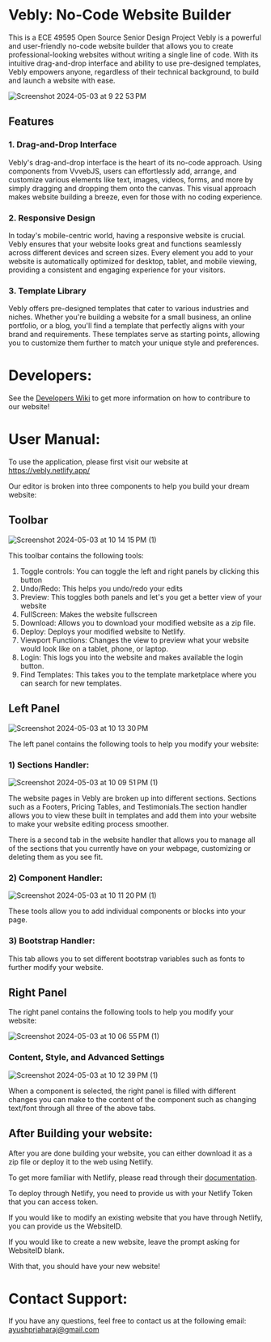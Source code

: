 # Vebly: No-Code Website Builder
This is a ECE 49595 Open Source Senior Design Project
Vebly is a powerful and user-friendly no-code website builder that allows you to create professional-looking websites without writing a single line of code. With its intuitive drag-and-drop interface and ability to use pre-designed templates, Vebly empowers anyone, regardless of their technical background, to build and launch a website with ease.

![Screenshot 2024-05-03 at 9 22 53 PM](https://github.com/AyushPrj/vebly/assets/69159222/db52a337-82d3-446e-8d96-7e914412d942)

## Features
### 1. Drag-and-Drop Interface
Vebly's drag-and-drop interface is the heart of its no-code approach. Using components from VvvebJS, users can effortlessly add, arrange, and customize various elements like text, images, videos, forms, and more by simply dragging and dropping them onto the canvas. This visual approach makes website building a breeze, even for those with no coding experience.
### 2. Responsive Design
In today's mobile-centric world, having a responsive website is crucial. Vebly ensures that your website looks great and functions seamlessly across different devices and screen sizes. Every element you add to your website is automatically optimized for desktop, tablet, and mobile viewing, providing a consistent and engaging experience for your visitors.
### 3. Template Library
Vebly offers pre-designed templates that cater to various industries and niches. Whether you're building a website for a small business, an online portfolio, or a blog, you'll find a template that perfectly aligns with your brand and requirements. These templates serve as starting points, allowing you to customize them further to match your unique style and preferences.

# Developers:
See the [Developers Wiki](https://github.com/AyushPrj/vebly/wiki/Developer-Wiki) to get more information on how to contribure to our website!

# User Manual:
To use the application, please first visit our website at https://vebly.netlify.app/

Our editor is broken into three components to help you build your dream website:

## Toolbar

![Screenshot 2024-05-03 at 10 14 15 PM (1)](https://github.com/AyushPrj/vebly/assets/69159222/ce79b299-9aa0-4e81-9a1e-05c238cc8902)

This toolbar contains the following tools:
1. Toggle controls: You can toggle the left and right panels by clicking this button
2. Undo/Redo: This helps you undo/redo your edits
3. Preview: This toggles both panels and let's you get a better view of your website
4. FullScreen: Makes the website fullscreen
5. Download: Allows you to download your modified website as a zip file.
6. Deploy: Deploys your modified website to Netlify.
7. Viewport Functions: Changes the view to preview what your website would look like on a tablet, phone, or laptop.
8. Login: This logs you into the website and makes available the login button.
9. Find Templates: This takes you to the template marketplace where you can search for new templates.

## Left Panel

![Screenshot 2024-05-03 at 10 13 30 PM](https://github.com/AyushPrj/vebly/assets/69159222/70fa514d-1fb4-4727-ab1f-a8f4f1af79ce)

The left panel contains the following tools to help you modify your website:

### 1) Sections Handler:

![Screenshot 2024-05-03 at 10 09 51 PM (1)](https://github.com/AyushPrj/vebly/assets/69159222/1bf172b2-56eb-4ed4-88f9-dd7a73448623)

The website pages in Vebly are broken up into different sections. Sections such as a Footers, Pricing Tables, and Testimonials.The section handler allows you to view these built in templates and add them into your website to make your website editing process smoother.

There is a second tab in the website handler that allows you to manage all of the sections that you currently have on your webpage, customizing or deleting them as you see fit.

### 2) Component Handler:

![Screenshot 2024-05-03 at 10 11 20 PM (1)](https://github.com/AyushPrj/vebly/assets/69159222/1a019986-3e9f-4514-9024-6623fa689dce)

These tools allow you to add individual components or blocks into your page.

### 3) Bootstrap Handler:
This tab allows you to set different bootstrap variables such as fonts to further modify your website.

## Right Panel
The right panel contains the following tools to help you modify your website:

![Screenshot 2024-05-03 at 10 06 55 PM (1)](https://github.com/AyushPrj/vebly/assets/69159222/cf5b191b-1414-447c-bf10-8926818cdd76)

### Content, Style, and Advanced Settings

![Screenshot 2024-05-03 at 10 12 39 PM (1)](https://github.com/AyushPrj/vebly/assets/69159222/50a28dff-be15-4a3f-9e92-c7390f8fb965)

When a component is selected, the right panel is filled with different changes you can make to the content of the component such as changing text/font through all three of the above tabs.

## After Building your website:
After you are done building your website, you can either download it as a zip file or deploy it to the web using Netlify.

To get more familiar with Netlify, please read through their [documentation](https://docs.netlify.com/get-started/).

To deploy through Netlify, you need to provide us with your Netlify Token that you can access token.

If you would like to modify an existing website that you have through Netlify, you can provide us the WebsiteID.

If you would like to create a new website, leave the prompt asking for WebsiteID blank.

With that, you should have your new website!

# Contact Support:
If you have any questions, feel free to contact us at the following email:
ayushprjaharaj@gmail.com
